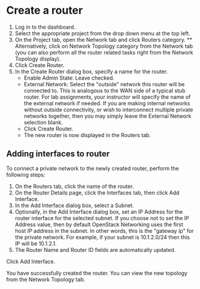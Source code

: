# Create a router

1. Log in to the dashboard.
2. Select the appropriate project from the drop down menu at the top left.
3. On the Project tab, open the Network tab and click Routers category. ** Alternatively, click on Network Topology category from the Network tab (you can also perform all the router related tasks right from the Network Topology display).
4. Click Create Router.
5. In the Create Router dialog box, specify a name for the router.
   * Enable Admin State: Leave checked.
   * External Network: Select the "outside" network this router will be connected to. This is analogous to the WAN side of a typical stub router. For lab assignments, your instructor will specify the name of the external network if needed. If you are making internal networks without outside connectivity, or wish to interconnect multiple private networks together, then you may simply leave the External Network selection blank.
   * Click Create Router.
   * The new router is now displayed in the Routers tab.

## Adding interfaces to router

To connect a private network to the newly created router, perform the following steps:

1. On the Routers tab, click the name of the router.
2. On the Router Details page, click the Interfaces tab, then click Add Interface.
3. In the Add Interface dialog box, select a Subnet.
4. Optionally, in the Add Interface dialog box, set an IP Address for the router interface for the selected subnet. If you choose not to set the IP Address value, then by default OpenStack Networking uses the first host IP address in the subnet. In other words, this is the "gateway ip" for the private network. For example, if your subnet is 10.1.2.0/24 then this IP will be 10.1.2.1.
5. The Router Name and Router ID fields are automatically updated.

Click Add Interface.

You have successfully created the router. You can view the new topology from the Network Topology tab.
